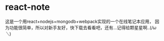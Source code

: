 # react-note
这是一个用react+nodejs+mongodb+webpack实现的一个在线笔记本应用， 因为功能很简单，所以对新手友好，快下载去看看吧，还有...记得给颗星星啊..(*/ω＼*)
